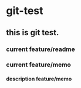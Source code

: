 # git-test

## this is git test.

### current feature/readme
### current feature/memo

#### description feature/memo
